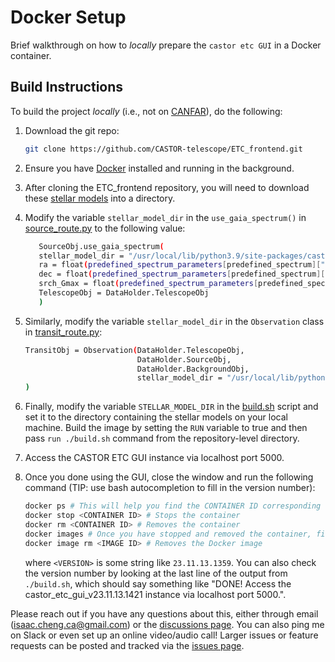 
# Docker Setup

Brief walkthrough on how to _locally_ prepare the `castor etc GUI` in a Docker
container.

## Build Instructions

To build the project _locally_ (i.e., not on [CANFAR](https://www.canfar.net/en/)), do the
following:

1. Download the git repo:

   ```bash
   git clone https://github.com/CASTOR-telescope/ETC_frontend.git
   ```

2. Ensure you have [Docker](https://docs.docker.com/get-started/) installed and running in the background.

3. After cloning the ETC_frontend repository, you will need to download these [stellar models](https://kona.ubishops.ca/jsikora/poet_stellar_models.tar.gz) into a directory. 

4. Modify the variable `stellar_model_dir` in the `use_gaia_spectrum()` in [source_route.py](backend/source_route.py) to the following value: 

   ```bash
      SourceObj.use_gaia_spectrum(
      stellar_model_dir = "/usr/local/lib/python3.9/site-packages/castor_etc/data/transit_data/stellar_models",
      ra = float(predefined_spectrum_parameters[predefined_spectrum]["ra"]) * u.deg,
      dec = float(predefined_spectrum_parameters[predefined_spectrum]["dec"]) * u.deg,
      srch_Gmax = float(predefined_spectrum_parameters[predefined_spectrum]["srchGmax"]),
      TelescopeObj = DataHolder.TelescopeObj
      )

   ```

5. Similarly, modify the variable `stellar_model_dir` in the `Observation` class in [transit_route.py](backend/transit_route.py):

      ```bash
      TransitObj = Observation(DataHolder.TelescopeObj,
                               DataHolder.SourceObj,
                               DataHolder.BackgroundObj,
                               stellar_model_dir = "/usr/local/lib/python3.9/site-packages/castor_etc/data/transit_data/stellar_models"
      )

   ```

6. Finally, modify the variable `STELLAR_MODEL_DIR` in the [build.sh](./build.sh) script and set it to the directory containing the        stellar models on your local machine. Build the image by setting the `RUN` variable to true and then pass `run ./build.sh` command from     the repository-level directory.

7. Access the CASTOR ETC GUI instance via localhost port 5000.

8. Once you done using the GUI, close the window and run the following command (TIP: use bash
   autocompletion to fill in the version number):

   ```bash
   docker ps # This will help you find the CONTAINER ID corresponding to the running instance of castor_etc_gui_v<VERSION> Docker image
   docker stop <CONTAINER ID> # Stops the container
   docker rm <CONTAINER ID> # Removes the container
   docker images # Once you have stopped and removed the container, find the IMAGE ID of the castor_etc_gui Docker image
   docker image rm <IMAGE ID> # Removes the Docker image
   ```

   where `<VERSION>` is some string like `23.11.13.1359`. You can also check the version
   number by looking at the last line of the output from `./build.sh`, which should say
   something like "DONE! Access the castor_etc_gui_v23.11.13.1421 instance via localhost port 5000.".

Please reach out if you have any questions about this, either through email
([isaac.cheng.ca@gmail.com](mailto:isaac.cheng.ca@gmail.com)) or the [discussions
page](https://github.com/CASTOR-telescope/ETC/discussions). You can also ping me on Slack
or even set up an online video/audio call! Larger issues or feature requests can be posted
and tracked via the [issues page](https://github.com/CASTOR-telescope/ETC/issues).

